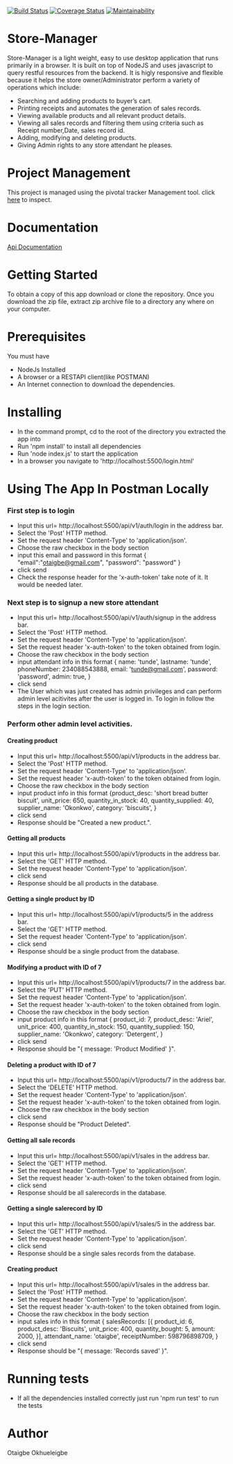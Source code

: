 [![Build Status](https://travis-ci.org/otaigbe/store-manager.svg?branch=develop)](https://travis-ci.org/otaigbe/store-manager)  [![Coverage Status](https://coveralls.io/repos/github/otaigbe/store-manager/badge.svg?branch=develop)](https://coveralls.io/github/otaigbe/store-manager?branch=develop) [![Maintainability](https://api.codeclimate.com/v1/badges/100b2a4e64fc7695355c/maintainability)](https://codeclimate.com/github/otaigbe/store-manager/maintainability)

# Store-Manager
Store-Manager is a light weight, easy to use desktop application that runs primarily in a browser. It is built on top of NodeJS and uses javascript to query restful resources from the backend. It is higly responsive and flexible because it helps the store owner/Administrator perform a variety of operations which include:
* Searching and adding products to buyer’s cart.
* Printing receipts and automates the generation of sales records. 
* Viewing available products and all relevant product details.
* Viewing all sales records and filtering them using criteria such as Receipt number,Date, sales record id.
* Adding, modifying and deleting products.
* Giving Admin rights to any store attendant he pleases.

# Project Management
This project is managed using the pivotal tracker Management tool. click [here](https://www.pivotaltracker.com/n/projects/2203108) to inspect.
# Documentation
[Api Documentation](https://app.swaggerhub.com/apis/otaigbe/Store-Manager/1.0#/)

# Getting Started
To obtain a copy of this app download or clone the repository. Once you download the zip file, extract zip archive file to a directory any where on your computer.

# Prerequisites
You must have 
* NodeJs Installed
* A browser or a RESTAPI client(like POSTMAN)
* An Internet connection to download the dependencies.

# Installing
* In the command prompt, cd to the root of the directory you extracted the app into
* Run 'npm install' to install all dependencies
* Run 'node index.js' to start the application
* In a browser you navigate to 'http://localhost:5500/login.html'

# Using The App In Postman Locally
### First step is to login
* Input this url= http://localhost:5500/api/v1/auth/login in the address bar.
* Select the 'Post' HTTP method.
* Set the request header 'Content-Type' to 'application/json'.
* Choose the raw checkbox in the body section
* input this email and password in this format { "email":"otaigbe@gmail.com", "password": "password" } 
* click send
* Check the response header for the 'x-auth-token' take note of it. It would be needed later.
### Next step is to signup a new store attendant
* Input this url= http://localhost:5500/api/v1/auth/signup in the address bar.
* Select the 'Post' HTTP method.
* Set the request header 'Content-Type' to 'application/json'.
* Set the request header 'x-auth-token' to the token obtained from login.
* Choose the raw checkbox in the body section
* input attendant info in this format {
          name: 'tunde',
          lastname: 'tunde',
          phoneNumber: 234088543888,
          email: 'tunde@gmail.com',
          password: 'password',
          admin: true,
        }
* click send
* The User which was just created has admin privileges and can perform admin level acitivites after the user is logged in. To login in follow the steps in the login section.

### Perform other admin level activities.
#### Creating product
* Input this url= http://localhost:5500/api/v1/products in the address bar.
* Select the 'Post' HTTP method.
* Set the request header 'Content-Type' to 'application/json'.
* Set the request header 'x-auth-token' to the token obtained from login.
* Choose the raw checkbox in the body section
* input product info in this format 
{product_desc: 'short bread butter biscuit',
 unit_price: 650,
 quantity_in_stock: 40,
 quantity_supplied: 40,
 supplier_name: 'Okonkwo',
 category: 'biscuits',
 }
* click send
* Response should be "Created a new product.".
#### Getting all products
* Input this url= http://localhost:5500/api/v1/products in the address bar.
* Select the 'GET' HTTP method.
* Set the request header 'Content-Type' to 'application/json'.
* click send
* Response should be all products in the database.
#### Getting a single product by ID
* Input this url= http://localhost:5500/api/v1/products/5 in the address bar.
* Select the 'GET' HTTP method.
* Set the request header 'Content-Type' to 'application/json'.
* click send
* Response should be a single product from the database.
#### Modifying a product with ID of 7
* Input this url= http://localhost:5500/api/v1/products/7 in the address bar.
* Select the 'PUT' HTTP method.
* Set the request header 'Content-Type' to 'application/json'.
* Set the request header 'x-auth-token' to the token obtained from login.
* Choose the raw checkbox in the body section
* input product info in this format 
{
          product_id: 7,
          product_desc: 'Ariel',
          unit_price: 400,
          quantity_in_stock: 150,
          quantity_supplied: 150,
          supplier_name: 'Okonkwo',
          category: 'Detergent',
 }
* click send
* Response should be "{ message: 'Product Modified' }".
#### Deleting a product with ID of 7
* Input this url= http://localhost:5500/api/v1/products/7 in the address bar.
* Select the 'DELETE' HTTP method.
* Set the request header 'Content-Type' to 'application/json'.
* Set the request header 'x-auth-token' to the token obtained from login.
* Choose the raw checkbox in the body section
* click send
* Response should be "Product Deleted".
#### Getting all sale records
* Input this url= http://localhost:5500/api/v1/sales in the address bar.
* Select the 'GET' HTTP method.
* Set the request header 'Content-Type' to 'application/json'.
* Set the request header 'x-auth-token' to the token obtained from login.
* click send
* Response should be all salerecords in the database.
#### Getting a single salerecord by ID
* Input this url= http://localhost:5500/api/v1/sales/5 in the address bar.
* Select the 'GET' HTTP method.
* Set the request header 'Content-Type' to 'application/json'.
* click send
* Response should be a single sales records from the database.
#### Creating product
* Input this url= http://localhost:5500/api/v1/sales in the address bar.
* Select the 'Post' HTTP method.
* Set the request header 'Content-Type' to 'application/json'.
* Set the request header 'x-auth-token' to the token obtained from login.
* Choose the raw checkbox in the body section
* input sales info in this format 
{
          salesRecords: [{
            product_id: 6,
            product_desc: 'Biscuits',
            unit_price: 400,
            quantity_bought: 5,
            amount: 2000,
          }],
          attendant_name: 'otaigbe',
          receiptNumber: 598796898709,
        }
* click send
* Response should be "{ message: 'Records saved' }".

# Running tests
* If all the dependencies installed correctly just run 'npm run test' to run the tests

# Author
Otaigbe Okhueleigbe


